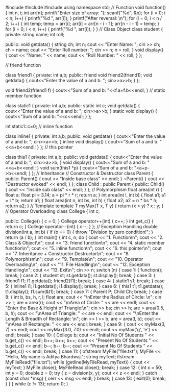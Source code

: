 #include <iostream>
#include <string>
#include <fstream>
using namespace std;
// Function
void function()
{
    int n, i;
    int arr[n];
    printf("Enter size of array: ");
    scanf("%d", &n);
    for (i = 0; i < n; i++)
    {
        printf("%d ", arr[i]);
    }
    printf("After reversal: \n");
    for (i = 0; i < n / 2; i++)
    {
        int temp;
        temp = arr[i];
        arr[i] = arr[n - i - 1];
        arr[n - i - 1] = temp;
    }
    for (i = 0; i < n; i++)
    {
        printf("%d ", arr[i]);
    }
}
// Class Object
class student
{
private:
    string name;
    int roll;

public:
    void getdata()
    {
        string ch;
        int n;
        cout << "Enter Name: ";
        cin >> ch;
        ch = name;
        cout << "Enter Roll number: ";
        cin >> n;
        n = roll;
    }
    void display()
    {
        cout << "Name: " << name;
        cout << "Roll Number: " << roll;
    }
};

// friend function

class friend1
{
    private:
    int a,b;
    public:
    friend void friend2(friend1);
    void getdata()
    {
        cout<<"Enter the value of a and b: ";
        cin>>a>>b;
    }
};


void friend2(friend1 f)
{
    cout<<"Sum of a and b: "<<f.a+f.b<<endl;
}
// static member function

class static1
{
    private:
    int a,b;
    public:
    static int c;
    void getdata()
    {
        cout<<"Enter the value of a and b: ";
        cin>>a>>b;
    }
    static void display()
    {
        cout<<"Sum of a and b: "<<c<<endl;
    }
};


int static1::c=0;
// inline function

class inline1
{
    private:
    int a,b;
    public:
    void getdata()
    {
        cout<<"Enter the value of a and b: ";
        cin>>a>>b;
    }
    inline void display()
    {
        cout<<"Sum of a and b: "<<a+b<<endl;
    }
};
// this pointer

class this1
{
    private:
    int a,b;
    public:
    void getdata()
    {
        cout<<"Enter the value of a and b: ";
        cin>>a>>b;
    }
    void display()
    {
        cout<<"Sum of a and b: "<<a+b<<endl;
    }
    void sum(this1 *p)
    {
        cout<<"Sum of a and b: "<<p->a+p->b<<endl;
    }
};
// Inheritance
// Constructor & Destructor
class Parent
{
public:
    Parent()
    {
        cout << "Inside base class" << endl;
    }
    ~Parent()
    {
        cout << "Destructor evoked" << endl;
    }
};
class Child : public Parent
{
public:
    Child()
    {
        cout << "Inside sub class" << endl;
    }
};
// Polymorphism
float area(int r)
{
    float a;
    float pi = 3.14;
    a = pi * r * r;
    return a;
}
int area(int l, int b)
{
    float a1;
    a1 = l * b;
    return a1;
}
float area(int n, int bs, int h)
{
    float a2;
    a2 = n * bs * h;
    return a2;
}
// Template
template <typename T>
T myMax(T x, T y)
{
    return (x > y) ? x : y;
}
// Operator Overloading
class College
{
    int c;

public:
    College()
    {
        c = 0;
    }
    College operator++(int)
    {
        c++;
    }
    int get_c()
    {
        return c;
    }
    College operator--(int)
    {
        c--;
    }
};
// Exception Handling
double division(int a, int b)
{
    if (b == 0)
    {
        throw "Division by zero condition!";
    }
    return (a / b);
}
int main()
{
    int c, n;
    do
    {
        cout << "1. Function\n";
        cout << "2. Class & Object\n";
        cout << "3. friend function\n";
        cout << "4. static member function\n";
        cout << "5. inline function\n";
        cout << "6. this pointer\n";
        cout << "7. Inheritance + Constructor Destructor\n";
        cout << "8. Polymorphism\n";
        cout << "9. Template\n";
        cout << "10. Operator Overloading\n";
        cout << "11. File Handling\n";
        cout << "12. Exception Handling\n";
        cout << "13. Exit\n";
        cin >> n;
        switch (n)
        {
        case 1:
        {
            function();
            break;
        }
        case 2:
        {
            student st;
            st.getdata();
            st.display();
            break;
        }
        case 3:
        {
            friend1 f1;
            f1.getdata();
            friend2(f1);
            break;
        }
        case 4:
        {
            static1 s1;
            break;
        }
        case 5:
        {
            inline1 i1;
            i1.getdata();
            i1.display();
            break;
        }
        case 6:
        {
            this1 t1;
            t1.getdata();
            t1.display();
            t1.sum(&t1);
            break;
        }
        case 7:
        {
            Parent P;
            Child Ch;
            break;
        }
        case 8:
        {
            int b, bs, h, r, l;
            float are;
            cout << "\nEnter the Radius of Circle: \n";
            cin >> r;
            are = area(r);
            cout << "\nArea of Circle: " << are << endl;
            cout << "Enter the Base & Height of Triangle:\n";
            cin >> bs;
            cin >> h;
            are = area(0.5, b, h);
            cout << "\nArea of Triangle: " << are << endl;
            cout << "\nEnter the Length & Breadth of Rectangle: \n";
            cin >> l >> b;
            are = area(l, b);
            cout << "\nArea of Rectangle: " << are << endl;
            break;
        }
        case 9:
        {
            cout << myMax<int>(3, 7) << endl;
            cout << myMax<double>(3.0, 7.0) << endl;
            cout << myMax<char>('g', 'e') << endl;
            break;
        }
        case 10:
        {
            College b;
            cout << "Initial No Of Students " << b.get_c() << endl;
            b++;
            b++;
            b++;
            cout << "Present No Of Students " << b.get_c() << endl;
            b--;
            b--;
            b--;
            cout << "Present No Of Students " << b.get_c() << endl;
            break;
        }
        case 11:
        {
            ofstream MyFile("file.txt");
            MyFile << "Hello, My name is Aditya Bhardwaj.";
            string myText;
            ifstream MyFileRead("file.txt");
            while (getline(MyFileRead, myText))
            {
                cout << myText;
            }
            MyFile.close();
            MyFileRead.close();
            break;
        }
        case 12:
        {
            int x = 50;
            int y = 0;
            double z = 0;
            try
            {
                z = division(x, y);
                cout << z << endl;
            }
            catch (const char *msg)
            {
                cerr << msg << endl;
            }
            break;
        }
        case 13:
        {
            exit(0);
            break;
        }
        }
    } while (c != 13);
    return 0;
}
